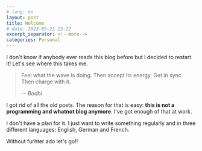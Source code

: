 ```yaml
---
# lang: en
layout: post
title: Welcome
# date: 2023-05-21 13:22
excerpt_separator: <!--more-->
categories: Personal
---
```


I don't know if anybody ever reads this blog before but I decided to restart it! Let's see where this takes me.

<!--more-->

> Feel what the wave is doing. Then accept its energy. Get in sync. Then charge with it.
>
> -- <cite>Bodhi</cite>

I got rid of all the old posts. The reason for that is easy: **this is not a programming and whatnot blog anymore**. I've got enough of that at work.

I don't have a plan for it. I just want to write something regularly and in three different languages: English, German and French.

Without furhter ado let's go!!
